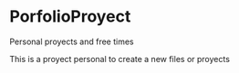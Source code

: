 # PorfolioProyect
Personal proyects and free times 

This is a proyect personal to create a new files or proyects
